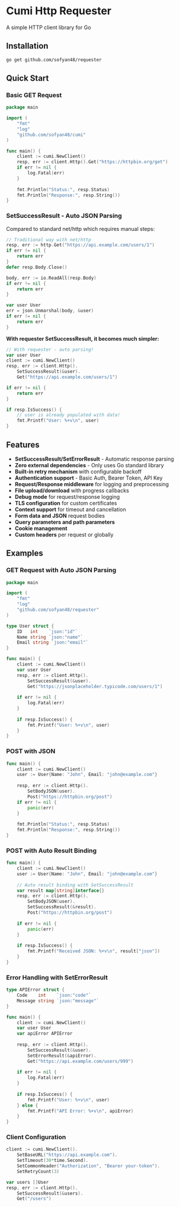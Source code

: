 # Cumi Http Requester

A simple HTTP client library for Go
## Installation

```bash
go get github.com/sofyan48/requester
```

## Quick Start
### Basic GET Request

```go
package main

import (
    "fmt"
    "log"
    "github.com/sofyan48/cumi"
)

func main() {
    client := cumi.NewClient()
    resp, err := client.Http().Get("https://httpbin.org/get")
    if err != nil {
        log.Fatal(err)
    }
    
    fmt.Println("Status:", resp.Status)
    fmt.Println("Response:", resp.String())
}
```

### SetSuccessResult - Auto JSON Parsing

Compared to standard net/http which requires manual steps:

```go
// Traditional way with net/http
resp, err := http.Get("https://api.example.com/users/1")
if err != nil {
    return err
}
defer resp.Body.Close()

body, err := io.ReadAll(resp.Body)
if err != nil {
    return err
}

var user User
err = json.Unmarshal(body, &user)
if err != nil {
    return err
}
```

**With requester SetSuccessResult, it becomes much simpler:**

```go
// With requester - auto parsing!
var user User
client := cumi.NewClient()
resp, err := client.Http().
    SetSuccessResult(&user).
    Get("https://api.example.com/users/1")

if err != nil {
    return err
}

if resp.IsSuccess() {
    // user is already populated with data!
    fmt.Printf("User: %+v\n", user)
}
```

## Features

- **SetSuccessResult/SetErrorResult** - Automatic response parsing
- **Zero external dependencies** - Only uses Go standard library  
- **Built-in retry mechanism** with configurable backoff
- **Authentication support** - Basic Auth, Bearer Token, API Key
- **Request/Response middleware** for logging and preprocessing
- **File upload/download** with progress callbacks
- **Debug mode** for request/response logging
- **TLS configuration** for custom certificates
- **Context support** for timeout and cancellation
- **Form data and JSON** request bodies
- **Query parameters and path parameters**
- **Cookie management**
- **Custom headers** per request or globally

## Examples

### GET Request with Auto JSON Parsing

```go
package main

import (
    "fmt"
    "log"
    "github.com/sofyan48/requester"
)

type User struct {
    ID   int    `json:"id"`
    Name string `json:"name"`
    Email string `json:"email"`
}

func main() {
    client := cumi.NewClient()
    var user User
    resp, err := client.Http().
        SetSuccessResult(&user).
        Get("https://jsonplaceholder.typicode.com/users/1")
    
    if err != nil {
        log.Fatal(err)
    }
    
    if resp.IsSuccess() {
        fmt.Printf("User: %+v\n", user)
    }
}
```

### POST with JSON

```go
func main() {
    client := cumi.NewClient()
    user := User{Name: "John", Email: "john@example.com"}
    
    resp, err := client.Http().
        SetBodyJSON(user).
        Post("https://httpbin.org/post")
    if err != nil {
        panic(err)
    }
    
    fmt.Println("Status:", resp.Status)
    fmt.Println("Response:", resp.String())
}
```

### POST with Auto Result Binding

```go
func main() {
    client := cumi.NewClient()
    user := User{Name: "John", Email: "john@example.com"}
    
    // Auto result binding with SetSuccessResult
    var result map[string]interface{}
    resp, err := client.Http().
        SetBodyJSON(user).
        SetSuccessResult(&result).
        Post("https://httpbin.org/post")
    
    if err != nil {
        panic(err)
    }
    
    if resp.IsSuccess() {
        fmt.Printf("Received JSON: %+v\n", result["json"])
    }
}
```

### Error Handling with SetErrorResult

```go
type APIError struct {
    Code    int    `json:"code"`
    Message string `json:"message"`
}

func main() {
    client := cumi.NewClient()
    var user User
    var apiError APIError
    
    resp, err := client.Http().
        SetSuccessResult(&user).
        SetErrorResult(&apiError).
        Get("https://api.example.com/users/999")
    
    if err != nil {
        log.Fatal(err)
    }
    
    if resp.IsSuccess() {
        fmt.Printf("User: %+v\n", user)
    } else {
        fmt.Printf("API Error: %+v\n", apiError)
    }
}
```

### Client Configuration

```go
client := cumi.NewClient().
    SetBaseURL("https://api.example.com").
    SetTimeout(30*time.Second).
    SetCommonHeader("Authorization", "Bearer your-token").
    SetRetryCount(3)

var users []User
resp, err := client.Http().
    SetSuccessResult(&users).
    Get("/users")
```
